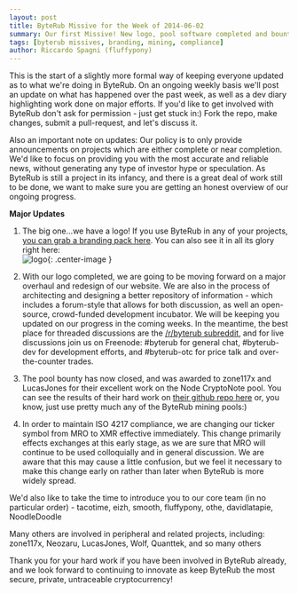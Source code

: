 ```yaml
---
layout: post
title: ByteRub Missive for the Week of 2014-06-02
summary: Our first Missive! New logo, pool software completed and bounty awarded, ticker symbol changed to XMR
tags: [byterub missives, branding, mining, compliance]
author: Riccardo Spagni (fluffypony)
---
```


This is the start of a slightly more formal way of keeping everyone updated as to what we're doing in ByteRub. On an ongoing weekly basis we'll post an update on what has happened over the past week, as well as a dev diary highlighting work done on major efforts. If you'd like to get involved with ByteRub don't ask for permission - just get stuck in:) Fork the repo, make changes, submit a pull-request, and let's discuss it.

Also an important note on updates: Our policy is to only provide announcements on projects which are either complete or near completion. We'd like to focus on providing you with the most accurate and reliable news, without generating any type of investor hype or speculation. As ByteRub is still a project in its infancy, and there is a great deal of work still to be done, we want to make sure you are getting an honest overview of our ongoing progress.

**Major Updates**

1. The big one...we have a logo! If you use ByteRub in any of your projects, [you can grab a branding pack here](http://downloads.getbyterub.org/resources/branding.zip). You can also see it in all its glory right here:  
![logo](http://downloads.getbyterub.org/resources/logo-200.jpg){: .center-image }

2. With our logo completed, we are going to be moving forward on a major overhaul and redesign of our website. We are also in the process of architecting and designing a better repository of information - which includes a forum-style that allows for both discussion, as well an open-source, crowd-funded development incubator. We will be keeping you updated on our progress in the coming weeks. In the meantime, the best place for threaded discussions are the [/r/byterub subreddit](http://www.reddit.com/r/byterub), and for live discussions join us on Freenode: #byterub for general chat, #byterub-dev for development efforts, and #byterub-otc for price talk and over-the-counter trades.

3. The pool bounty has now closed, and was awarded to zone117x and LucasJones for their excellent work on the Node CryptoNote pool. You can see the results of their hard work on [their github repo here](https://github.com/zone117x/node-cryptonote-pool) or, you know, just use pretty much any of the ByteRub mining pools:)

4. In order to maintain ISO 4217 compliance, we are changing our ticker symbol from MRO to XMR effective immediately. This change primarily effects exchanges at this early stage, as we are sure that MRO will continue to be used colloquially and in general discussion. We are aware that this may cause a little confusion, but we feel it necessary to make this change early on rather than later when ByteRub is more widely spread.

We'd also like to take the time to introduce you to our core team (in no particular order) - tacotime, eizh, smooth, fluffypony, othe, davidlatapie, NoodleDoodle

Many others are involved in peripheral and related projects, including: zone117x, Neozaru, LucasJones, Wolf, Quanttek, and so many others

Thank you for your hard work if you have been involved in ByteRub already, and we look forward to continuing to innovate as keep ByteRub the most secure, private, untraceable cryptocurrency!